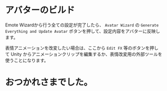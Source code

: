 # アバターのビルド

Emote Wizardから行う全ての設定が完了したら、 `Avatar Wizard` の `Generate Everything and Update Avatar` ボタンを押して、設定内容をアバターに反映します。

表情アニメーションを改変したい場合は、ここから `Edit FX` 等のボタンを押して Unity からアニメーションクリップを編集するか、表情改変用の外部ツールを使うことになります。

# おつかれさまでした。
